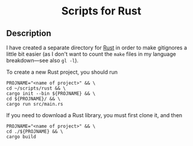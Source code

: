 <h1 align="center">
Scripts for Rust
</h1>


## Description
I have created a separate directory for [Rust](https://www.wikiwand.com/en/Rust_(programming_language)) in order to make gitignores a little bit easier (as I don't want to count the `make` files in my language breakdown&mdash;see also `gl -l`).

To create a new Rust project, you should run
```
PROJNAME="<name of project>" && \
cd ~/scripts/rust && \
cargo init --bin ${PROJNAME} && \
cd ${PROJNAME}/ && \
cargo run src/main.rs
```
If you need to download a Rust library, you must first clone it, and then
```
PROJNAME="<name of project>" && \
cd ./${PROJNAME} && \
cargo build
```
